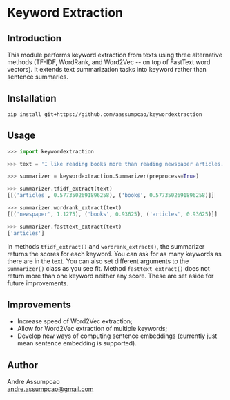 # Keyword Extraction

## Introduction
This module performs keyword extraction from texts using three alternative methods (TF-IDF, WordRank, and Word2Vec -- on top of FastText word vectors). It extends text summarization tasks into keyword rather than sentence summaries.

## Installation
```
pip install git+https://github.com/aassumpcao/keywordextraction
```

## Usage
```python
>>> import keywordextraction

>>> text = 'I like reading books more than reading newspaper articles.'

>>> summarizer = keywordextraction.Summarizer(preprocess=True)

>>> summarizer.tfidf_extract(text)
[[('articles', 0.5773502691896258), ('books', 0.5773502691896258)]]

>>> summarizer.wordrank_extract(text)
[[('newspaper', 1.1275), ('books', 0.93625), ('articles', 0.93625)]]

>>> summarizer.fasttext_extract(text)
['articles']
```

In methods ```tfidf_extract()``` and ```wordrank_extract()```, the summarizer returns the scores for each keyword. You can ask for as many keywords as there are in the text. You can also set different arguments to the ```Summarizer()``` class as you see fit. Method ```fasttext_extract()``` does not return more than one keyword neither any score. These are set aside for future improvements.

## Improvements
- Increase speed of Word2Vec extraction;
- Allow for Word2Vec extraction of multiple keywords;
- Develop new ways of computing sentence embeddings (currently just mean sentence embedding is supported).

## Author
Andre Assumpcao <br>
andre.assumpcao@gmail.com
